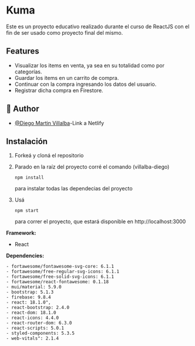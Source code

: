 # Kuma

Este es un proyecto educativo realizado durante el curso de ReactJS con el fin de ser usado como proyecto final del mismo.

## Features

- Visualizar los items en venta, ya sea en su totalidad como por categorías.
- Guardar los items en un carrito de compra.
- Continuar con la compra ingresando los datos del usuario.
- Registrar dicha compra en Firestore.

## 🚀 Author

- [@Diego Martin Villalba](https://coruscating-pithivier-9edddd.netlify.app/)-Link a Netlify

## Instalación

1. Forkeá y cloná el repositorio

2. Parado en la raíz del proyecto corré el comando (villalba-diego)

   ```
   npm install
   ```

    para instalar todas las dependecias del proyecto

3. Usá 

   ```
   npm start
   ```

    para correr el proyecto, que estará disponible en http://localhost:3000


**Framework:**

- React

**Dependencies:**

    
    - fortawesome/fontawesome-svg-core: 6.1.1
    - fortawesome/free-regular-svg-icons: 6.1.1
    - fortawesome/free-solid-svg-icons: 6.1.1
    - fortawesome/react-fontawesome: 0.1.18
    - mui/material: 5.9.0
    - bootstrap: 5.1.3
    - firebase: 9.8.4
    - react: 18.1.0",
    - react-bootstrap: 2.4.0
    - react-dom: 18.1.0
    - react-icons: 4.4.0
    - react-router-dom: 6.3.0
    - react-scripts: 5.0.1
    - styled-components: 5.3.5
    - web-vitals": 2.1.4
